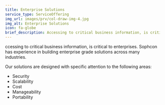 ```yaml
---
title: Enterprise Solutions
service_type: ServiceOffering
img_url: images/prv/col-draw-img-4.jpg
img_alt: Enterprise Solutions
icon: fa-globe
brief_description: Accessing to critical business information, is critical to enterprises. Sophcon has experience in building enterprise grade solutions across many industries.
---
```


ccessing to critical business information, is critical to enterprises. Sophcon has experience in building enterprise grade solutions across many industries.

Our solutions are designed with specific attention to the following areas:

* Security
* Scalability
* Cost
* Manageability
* Portability
